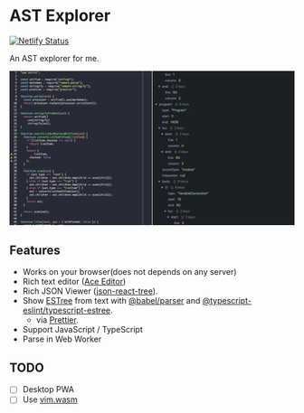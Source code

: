 # AST Explorer

[![Netlify Status](https://api.netlify.com/api/v1/badges/1cfd2d99-31b9-4988-ad6e-75589a920de8/deploy-status)](https://app.netlify.com/sites/ast-explorer/deploys)

An AST explorer for me.

![screenshot](./resources/screenshot.jpg)

## Features

-   Works on your browser(does not depends on any server)
-   Rich text editor ([Ace Editor](https://ace.c9.io))
-   Rich JSON Viewer ([json-react-tree](https://www.npmjs.com/package/react-json-tree)).
-   Show [ESTree](https://github.com/estree/estree) from text with [@babel/parser](https://babeljs.io/docs/en/babel-parser) and [@typescript-eslint/typescript-estree](https://github.com/typescript-eslint/typescript-eslint/tree/master/packages/typescript-estree).
    -   via [Prettier](https://prettier.io).
-   Support JavaScript / TypeScript
-   Parse in Web Worker

## TODO

-   [ ] Desktop PWA
-   [ ] Use [vim.wasm](https://github.com/rhysd/vim.wasm)
